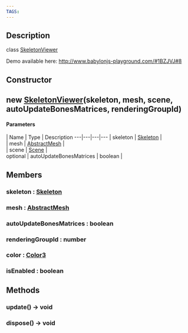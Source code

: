 ```yaml
---
TAGS:
---
```

## Description

class [SkeletonViewer](/classes/2.5/SkeletonViewer)

Demo available here: http://www.babylonjs-playground.com/#1BZJVJ#8

## Constructor

## new [SkeletonViewer](/classes/2.5/SkeletonViewer)(skeleton, mesh, scene, autoUpdateBonesMatrices, renderingGroupId)



#### Parameters
 | Name | Type | Description
---|---|---|---
 | skeleton | [Skeleton](/classes/2.5/Skeleton) |  
 | mesh | [AbstractMesh](/classes/2.5/AbstractMesh) |  
 | scene | [Scene](/classes/2.5/Scene) |  
optional | autoUpdateBonesMatrices | boolean |  
## Members

### skeleton : [Skeleton](/classes/2.5/Skeleton)



### mesh : [AbstractMesh](/classes/2.5/AbstractMesh)



### autoUpdateBonesMatrices : boolean



### renderingGroupId : number



### color : [Color3](/classes/2.5/Color3)



### isEnabled : boolean



## Methods

### update() &rarr; void


### dispose() &rarr; void


